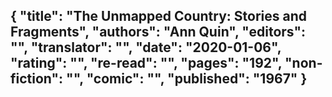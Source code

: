{
 "title": "The Unmapped Country: Stories and Fragments",
 "authors": "Ann Quin",
 "editors": "",
 "translator": "",
 "date": "2020-01-06",
 "rating": "",
 "re-read": "",
 "pages": "192",
 "non-fiction": "",
 "comic": "",
 "published": "1967"
}
---

